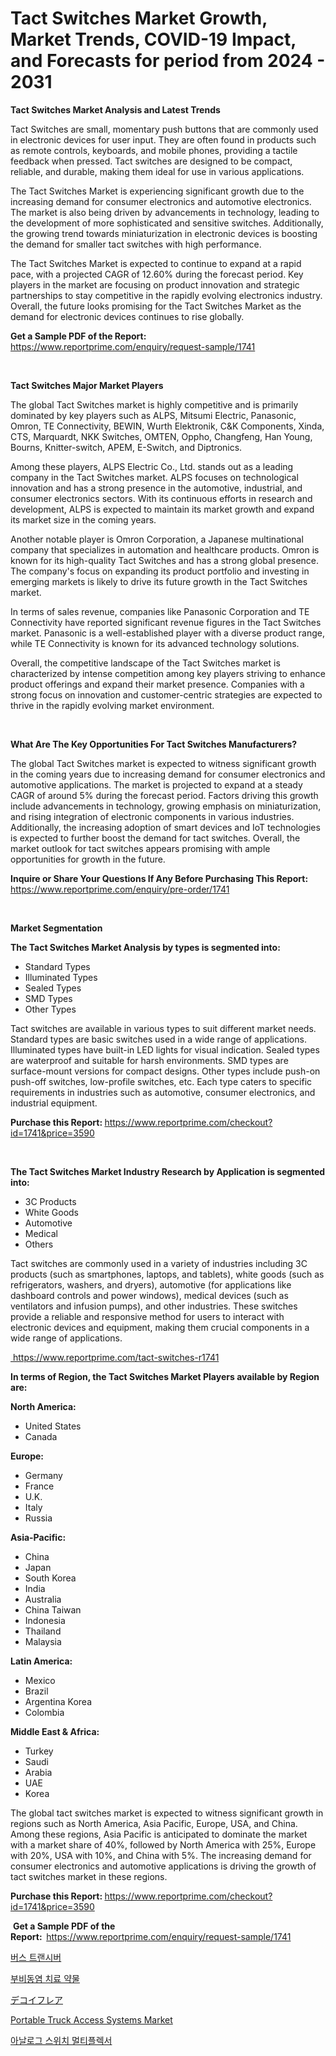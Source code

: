 <p><h1>Tact Switches Market Growth, Market Trends, COVID-19 Impact, and Forecasts for period from 2024 - 2031</h1></p><p><strong>Tact Switches Market Analysis and Latest Trends</strong></p>
<p><p>Tact Switches are small, momentary push buttons that are commonly used in electronic devices for user input. They are often found in products such as remote controls, keyboards, and mobile phones, providing a tactile feedback when pressed. Tact switches are designed to be compact, reliable, and durable, making them ideal for use in various applications.</p><p>The Tact Switches Market is experiencing significant growth due to the increasing demand for consumer electronics and automotive electronics. The market is also being driven by advancements in technology, leading to the development of more sophisticated and sensitive switches. Additionally, the growing trend towards miniaturization in electronic devices is boosting the demand for smaller tact switches with high performance.</p><p>The Tact Switches Market is expected to continue to expand at a rapid pace, with a projected CAGR of 12.60% during the forecast period. Key players in the market are focusing on product innovation and strategic partnerships to stay competitive in the rapidly evolving electronics industry. Overall, the future looks promising for the Tact Switches Market as the demand for electronic devices continues to rise globally.</p></p>
<p><strong>Get a Sample PDF of the Report:&nbsp;</strong> <a href="https://www.reportprime.com/enquiry/request-sample/1741">https://www.reportprime.com/enquiry/request-sample/1741</a></p>
<p>&nbsp;</p>
<p><strong>Tact Switches Major Market Players</strong></p>
<p><p>The global Tact Switches market is highly competitive and is primarily dominated by key players such as ALPS, Mitsumi Electric, Panasonic, Omron, TE Connectivity, BEWIN, Wurth Elektronik, C&K Components, Xinda, CTS, Marquardt, NKK Switches, OMTEN, Oppho, Changfeng, Han Young, Bourns, Knitter-switch, APEM, E-Switch, and Diptronics.</p><p>Among these players, ALPS Electric Co., Ltd. stands out as a leading company in the Tact Switches market. ALPS focuses on technological innovation and has a strong presence in the automotive, industrial, and consumer electronics sectors. With its continuous efforts in research and development, ALPS is expected to maintain its market growth and expand its market size in the coming years.</p><p>Another notable player is Omron Corporation, a Japanese multinational company that specializes in automation and healthcare products. Omron is known for its high-quality Tact Switches and has a strong global presence. The company's focus on expanding its product portfolio and investing in emerging markets is likely to drive its future growth in the Tact Switches market.</p><p>In terms of sales revenue, companies like Panasonic Corporation and TE Connectivity have reported significant revenue figures in the Tact Switches market. Panasonic is a well-established player with a diverse product range, while TE Connectivity is known for its advanced technology solutions.</p><p>Overall, the competitive landscape of the Tact Switches market is characterized by intense competition among key players striving to enhance product offerings and expand their market presence. Companies with a strong focus on innovation and customer-centric strategies are expected to thrive in the rapidly evolving market environment.</p></p>
<p>&nbsp;</p>
<p><strong>What Are The Key Opportunities For Tact Switches Manufacturers?</strong></p>
<p><p>The global Tact Switches market is expected to witness significant growth in the coming years due to increasing demand for consumer electronics and automotive applications. The market is projected to expand at a steady CAGR of around 5% during the forecast period. Factors driving this growth include advancements in technology, growing emphasis on miniaturization, and rising integration of electronic components in various industries. Additionally, the increasing adoption of smart devices and IoT technologies is expected to further boost the demand for tact switches. Overall, the market outlook for tact switches appears promising with ample opportunities for growth in the future.</p></p>
<p><strong>Inquire or Share Your Questions If Any Before Purchasing This Report:</strong> <a href="https://www.reportprime.com/enquiry/pre-order/1741">https://www.reportprime.com/enquiry/pre-order/1741</a></p>
<p>&nbsp;</p>
<p><strong>Market Segmentation</strong></p>
<p><strong>The Tact Switches Market Analysis by types is segmented into:</strong></p>
<p><ul><li>Standard Types</li><li>Illuminated Types</li><li>Sealed Types</li><li>SMD Types</li><li>Other Types</li></ul></p>
<p><p>Tact switches are available in various types to suit different market needs. Standard types are basic switches used in a wide range of applications. Illuminated types have built-in LED lights for visual indication. Sealed types are waterproof and suitable for harsh environments. SMD types are surface-mount versions for compact designs. Other types include push-on push-off switches, low-profile switches, etc. Each type caters to specific requirements in industries such as automotive, consumer electronics, and industrial equipment.</p></p>
<p><strong>Purchase this Report:&nbsp;</strong><a href="https://www.reportprime.com/checkout?id=1741&price=3590">https://www.reportprime.com/checkout?id=1741&price=3590</a></p>
<p>&nbsp;</p>
<p><strong>The Tact Switches Market Industry Research by Application is segmented into:</strong></p>
<p><ul><li>3C Products</li><li>White Goods</li><li>Automotive</li><li>Medical</li><li>Others</li></ul></p>
<p><p>Tact switches are commonly used in a variety of industries including 3C products (such as smartphones, laptops, and tablets), white goods (such as refrigerators, washers, and dryers), automotive (for applications like dashboard controls and power windows), medical devices (such as ventilators and infusion pumps), and other industries. These switches provide a reliable and responsive method for users to interact with electronic devices and equipment, making them crucial components in a wide range of applications.</p></p>
<p><a href="https://www.reportprime.com/tact-switches-r1741">&nbsp;https://www.reportprime.com/tact-switches-r1741</a></p>
<p><strong>In terms of Region, the Tact Switches Market Players available by Region are:</strong></p>
<p>
    <p> <strong> North America: </strong>
        <ul>
            <li>United States</li>
            <li>Canada</li>
        </ul>
        </p> 
    <p> <strong> Europe: </strong>
        <ul>
            <li>Germany</li>
            <li>France</li>
            <li>U.K.</li>
            <li>Italy</li>
            <li>Russia</li>
        </ul>
        </p> 
    <p> <strong> Asia-Pacific: </strong>
        <ul>
            <li>China</li>
            <li>Japan</li>
            <li>South Korea</li>
            <li>India</li>
            <li>Australia</li>
            <li>China Taiwan</li>
            <li>Indonesia</li>
            <li>Thailand</li>
            <li>Malaysia</li>
        </ul>
        </p> 
    <p> <strong> Latin America: </strong>
        <ul>
            <li>Mexico</li>
            <li>Brazil</li>
            <li>Argentina Korea</li>
            <li>Colombia</li>
        </ul>
        </p> 
    <p> <strong> Middle East & Africa: </strong>
        <ul>
            <li>Turkey</li>
            <li>Saudi</li>
            <li>Arabia</li>
            <li>UAE</li>
            <li>Korea</li>
        </ul>
    </p>
    </p>
<p><p>The global tact switches market is expected to witness significant growth in regions such as North America, Asia Pacific, Europe, USA, and China. Among these regions, Asia Pacific is anticipated to dominate the market with a market share of 40%, followed by North America with 25%, Europe with 20%, USA with 10%, and China with 5%. The increasing demand for consumer electronics and automotive applications is driving the growth of tact switches market in these regions.</p></p>
<p><strong>Purchase this Report: </strong><a href="https://www.reportprime.com/checkout?id=1741&price=3590">https://www.reportprime.com/checkout?id=1741&price=3590</a></p>
<p>&nbsp;<strong>Get a Sample PDF of the Report:&nbsp;&nbsp;</strong><a href="https://www.reportprime.com/enquiry/request-sample/1741">https://www.reportprime.com/enquiry/request-sample/1741</a></p>
<p><strong></strong></p>
<p><p><a href="https://github.com/sarassiksa/Market-Research-Report-List-1/blob/main/451423521485.md">버스 트랜시버</a></p><p><a href="https://medium.com/@sophieinleeds/%EB%B9%84%EC%97%BC-%EC%B9%98%EB%A3%8C-%EC%95%BD-%EC%8B%9C%EC%9E%A5-%EA%B8%80%EB%A1%9C%EB%B2%8C-%EC%8B%9C%EC%9E%A5-%EC%A0%90%EC%9C%A0%EC%9C%A8-%EB%B0%8F-%EC%88%9C%EC%9C%84-%EC%A0%84%EB%B0%98%EC%A0%81%EC%9D%B8-%ED%8C%90%EB%A7%A4-%EB%B0%8F-%EC%88%98%EC%9A%94-%EC%98%88%EC%B8%A1-2024-2031-e684361ebb24">부비동염 치료 약물</a></p><p><a href="https://github.com/JessKilback/Market-Research-Report-List-1/blob/main/298049617094.md">デコイフレア</a></p><p><a href="https://www.linkedin.com/pulse/portable-truck-access-systems-market-global-regional-analysis-m8cke">Portable Truck Access Systems Market</a></p><p><a href="https://github.com/tukangkrupk/Market-Research-Report-List-1/blob/main/409570421476.md">아날로그 스위치 멀티플렉서</a></p></p>